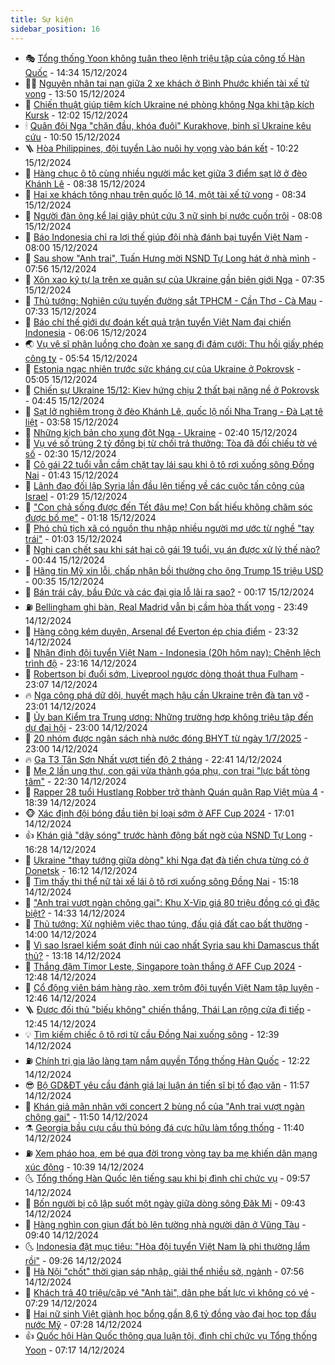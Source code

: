 ```yaml
---
title: Sự kiện
sidebar_position: 16
---
```


<!-- dantri-su-kien:START -->
- 🎭 [Tổng thống Yoon không tuân theo lệnh triệu tập của công tố Hàn Quốc](https://dantri.com.vn/the-gioi/tong-thong-yoon-khong-tuan-theo-lenh-trieu-tap-cua-cong-to-han-quoc-20241215212911220.htm) - 14:34 15/12/2024
- 👨‍🏫 [Nguyên nhân tai nạn giữa 2 xe khách ở Bình Phước khiến tài xế tử vong](https://dantri.com.vn/xa-hoi/nguyen-nhan-tai-nan-giua-2-xe-khach-o-binh-phuoc-khien-tai-xe-tu-vong-20241215202531774.htm) - 13:50 15/12/2024
- 🌮 [Chiến thuật giúp tiêm kích Ukraine né phòng không Nga khi tập kích Kursk](https://dantri.com.vn/the-gioi/chien-thuat-giup-tiem-kich-ukraine-ne-phong-khong-nga-khi-tap-kich-kursk-20241215190046766.htm) - 12:02 15/12/2024
- 🕯 [Quân đội Nga &quot;chặn đầu, khóa đuôi&quot; Kurakhove, binh sĩ Ukraine kêu cứu](https://dantri.com.vn/the-gioi/quan-doi-nga-chan-dau-khoa-duoi-kurakhove-binh-si-ukraine-keu-cuu-20241215175307782.htm) - 10:50 15/12/2024
- 🪜 [Hòa Philippines, đội tuyển Lào nuôi hy vọng vào bán kết](https://dantri.com.vn/the-thao/hoa-philippines-doi-tuyen-lao-nuoi-hy-vong-vao-ban-ket-20241215172149244.htm) - 10:22 15/12/2024
- 🐘 [Hàng chục ô tô cùng nhiều người mắc kẹt giữa 3 điểm sạt lở ở đèo Khánh Lê](https://dantri.com.vn/xa-hoi/hang-chuc-o-to-cung-nhieu-nguoi-mac-ket-giua-3-diem-sat-lo-o-deo-khanh-le-20241215151507942.htm) - 08:38 15/12/2024
- 🤔 [Hai xe khách tông nhau trên quốc lộ 14, một tài xế tử vong](https://dantri.com.vn/xa-hoi/hai-xe-khach-tong-nhau-tren-quoc-lo-14-mot-tai-xe-tu-vong-20241215151902531.htm) - 08:34 15/12/2024
- 🧠 [Người đàn ông kể lại giây phút cứu 3 nữ sinh bị nước cuốn trôi](https://dantri.com.vn/xa-hoi/nguoi-dan-ong-ke-lai-giay-phut-cuu-3-nu-sinh-bi-nuoc-cuon-troi-20241215132814640.htm) - 08:08 15/12/2024
- 📝 [Báo Indonesia chỉ ra lợi thế giúp đội nhà đánh bại tuyển Việt Nam](https://dantri.com.vn/the-thao/bao-indonesia-chi-ra-loi-the-giup-doi-nha-danh-bai-tuyen-viet-nam-20241215093250246.htm) - 08:00 15/12/2024
- 🦏 [Sau show &quot;Anh trai&quot;, Tuấn Hưng mời NSND Tự Long hát ở nhà mình](https://dantri.com.vn/giai-tri/sau-show-anh-trai-tuan-hung-moi-nsnd-tu-long-hat-o-nha-minh-20241215113837327.htm) - 07:56 15/12/2024
- 🥰 [Xôn xao ký tự lạ trên xe quân sự của Ukraine gần biên giới Nga](https://dantri.com.vn/the-gioi/xon-xao-ky-tu-la-tren-xe-quan-su-cua-ukraine-gan-bien-gioi-nga-20241215143108646.htm) - 07:35 15/12/2024
- 🤗 [Thủ tướng: Nghiên cứu tuyến đường sắt TPHCM - Cần Thơ - Cà Mau](https://dantri.com.vn/xa-hoi/thu-tuong-nghien-cuu-tuyen-duong-sat-tphcm-can-tho-ca-mau-20241215094335844.htm) - 07:33 15/12/2024
- 🌈 [Báo chí thế giới dự đoán kết quả trận tuyển Việt Nam đại chiến Indonesia](https://dantri.com.vn/the-thao/bao-chi-the-gioi-du-doan-ket-qua-tran-tuyen-viet-nam-dai-chien-indonesia-20241215130634847.htm) - 06:06 15/12/2024
- 🌏 [Vụ vệ sĩ phân luồng cho đoàn xe sang đi đám cưới: Thu hồi giấy phép công ty](https://dantri.com.vn/phap-luat/vu-ve-si-phan-luong-cho-doan-xe-sang-di-dam-cuoi-thu-hoi-giay-phep-cong-ty-20241215120429407.htm) - 05:54 15/12/2024
- 💄 [Estonia ngạc nhiên trước sức kháng cự của Ukraine ở Pokrovsk](https://dantri.com.vn/the-gioi/estonia-ngac-nhien-truoc-suc-khang-cu-cua-ukraine-o-pokrovsk-20241215120315096.htm) - 05:05 15/12/2024
- 👺 [Chiến sự Ukraine 15/12: Kiev hứng chịu 2 thất bại nặng nề ở Pokrovsk](https://dantri.com.vn/the-gioi/chien-su-ukraine-1512-kiev-hung-chiu-2-that-bai-nang-ne-o-pokrovsk-20241215114627132.htm) - 04:45 15/12/2024
- 👹 [Sạt lở nghiêm trọng ở đèo Khánh Lê, quốc lộ nối Nha Trang - Đà Lạt tê liệt](https://dantri.com.vn/xa-hoi/sat-lo-nghiem-trong-o-deo-khanh-le-quoc-lo-noi-nha-trang-da-lat-te-liet-20241215103553314.htm) - 03:58 15/12/2024
- 🌊 [Những kịch bản cho xung đột Nga - Ukraine](https://dantri.com.vn/the-gioi/nhung-kich-ban-cho-xung-dot-nga-ukraine-20241215090417218.htm) - 02:40 15/12/2024
- 🤠 [Vụ vé số trúng 2 tỷ đồng bị từ chối trả thưởng: Tòa đã đối chiếu tờ vé số](https://dantri.com.vn/xa-hoi/vu-ve-so-trung-2-ty-dong-bi-tu-choi-tra-thuong-toa-da-doi-chieu-to-ve-so-20241215085044648.htm) - 02:30 15/12/2024
- 🎊 [Cô gái 22 tuổi vẫn cầm chặt tay lái sau khi ô tô rơi xuống sông Đồng Nai](https://dantri.com.vn/xa-hoi/co-gai-22-tuoi-van-cam-chat-tay-lai-sau-khi-o-to-roi-xuong-song-dong-nai-20241215075932437.htm) - 01:43 15/12/2024
- 🐘 [Lãnh đạo đối lập Syria lần đầu lên tiếng về các cuộc tấn công của Israel](https://dantri.com.vn/the-gioi/lanh-dao-doi-lap-syria-lan-dau-len-tieng-ve-cac-cuoc-tan-cong-cua-israel-20241215081345825.htm) - 01:29 15/12/2024
- 💂 [&quot;Con chả sống được đến Tết đâu mẹ! Con bất hiếu không chăm sóc được bố mẹ&quot;](https://dantri.com.vn/tam-long-nhan-ai/con-cha-song-duoc-den-tet-dau-me-con-bat-hieu-khong-cham-soc-duoc-bo-me-20241215072519986.htm) - 01:18 15/12/2024
- 👹 [Phó chủ tịch xã có nguồn thu nhập nhiều người mơ ước từ nghề &quot;tay trái&quot;](https://dantri.com.vn/lao-dong-viec-lam/pho-chu-tich-xa-co-nguon-thu-nhap-nhieu-nguoi-mo-uoc-tu-nghe-tay-trai-20241214112611611.htm) - 01:03 15/12/2024
- 🦒 [Nghi can chết sau khi sát hại cô gái 19 tuổi, vụ án được xử lý thế nào?](https://dantri.com.vn/phap-luat/nghi-can-chet-sau-khi-sat-hai-co-gai-19-tuoi-vu-an-duoc-xu-ly-the-nao-20241214235655702.htm) - 00:44 15/12/2024
- 🗽 [Hãng tin Mỹ xin lỗi, chấp nhận bồi thường cho ông Trump 15 triệu USD](https://dantri.com.vn/the-gioi/hang-tin-my-xin-loi-chap-nhan-boi-thuong-cho-ong-trump-15-trieu-usd-20241215073322576.htm) - 00:35 15/12/2024
- 💄 [Bán trái cây, bầu Đức và các đại gia lỗ lãi ra sao?](https://dantri.com.vn/kinh-doanh/ban-trai-cay-bau-duc-va-cac-dai-gia-lo-lai-ra-sao-20241214144858031.htm) - 00:17 15/12/2024
- ⛽️ [Bellingham ghi bàn, Real Madrid vẫn bị cầm hòa thất vọng](https://dantri.com.vn/the-thao/bellingham-ghi-ban-real-madrid-van-bi-cam-hoa-that-vong-20241215064746619.htm) - 23:49 14/12/2024
- 🥷 [Hàng công kém duyên, Arsenal để Everton ép chia điểm](https://dantri.com.vn/the-thao/hang-cong-kem-duyen-arsenal-de-everton-ep-chia-diem-20241215063209254.htm) - 23:32 14/12/2024
- 🤖 [Nhận định đội tuyển Việt Nam - Indonesia &lpar;20h hôm nay&rpar;: Chênh lệch trình độ](https://dantri.com.vn/the-thao/nhan-dinh-doi-tuyen-viet-nam-indonesia-20h-hom-nay-chenh-lech-trinh-do-20241214191206468.htm) - 23:16 14/12/2024
- 🌊 [Robertson bị đuổi sớm, Liveprool ngược dòng thoát thua Fulham](https://dantri.com.vn/the-thao/robertson-bi-duoi-som-liveprool-nguoc-dong-thoat-thua-fulham-20241215060703228.htm) - 23:07 14/12/2024
- 🔥 [Nga công phá dữ dội, huyết mạch hậu cần Ukraine trên đà tan vỡ](https://dantri.com.vn/the-gioi/nga-cong-pha-du-doi-huyet-mach-hau-can-ukraine-tren-da-tan-vo-20241214082409703.htm) - 23:01 14/12/2024
- 🦏 [Ủy ban Kiểm tra Trung ương: Những trường hợp không triệu tập đến dự đại hội](https://dantri.com.vn/xa-hoi/uy-ban-kiem-tra-trung-uong-nhung-truong-hop-khong-trieu-tap-den-du-dai-hoi-20241214175421535.htm) - 23:00 14/12/2024
- 🐘 [20 nhóm được ngân sách nhà nước đóng BHYT từ ngày 1/7/2025](https://dantri.com.vn/an-sinh/20-nhom-duoc-ngan-sach-nha-nuoc-dong-bhyt-tu-ngay-172025-20241214154213187.htm) - 23:00 14/12/2024
- 🔥 [Ga T3 Tân Sơn Nhất vượt tiến độ 2 tháng](https://dantri.com.vn/xa-hoi/ga-t3-tan-son-nhat-vuot-tien-do-2-thang-20241214150905559.htm) - 22:41 14/12/2024
- 💼 [Mẹ 2 lần ung thư, con gái vừa thành góa phụ, con trai &quot;lực bất tòng tâm&quot;](https://dantri.com.vn/tam-long-nhan-ai/me-2-lan-ung-thu-con-gai-vua-thanh-goa-phu-con-trai-luc-bat-tong-tam-20241214172344018.htm) - 22:30 14/12/2024
- 🚀 [Rapper 28 tuổi  Hustlang Robber trở thành Quán quân Rap Việt mùa 4](https://dantri.com.vn/giai-tri/rapper-28-tuoi-hustlang-robber-tro-thanh-quan-quan-rap-viet-mua-4-20241214165832601.htm) - 18:39 14/12/2024
- 🐵 [Xác định đội bóng đầu tiên bị loại sớm ở AFF Cup 2024](https://dantri.com.vn/the-thao/xac-dinh-doi-bong-dau-tien-bi-loai-som-o-aff-cup-2024-20241214235254668.htm) - 17:01 14/12/2024
- 👍 [Khán giả &quot;dậy sóng&quot; trước hành động bất ngờ của NSND Tự Long](https://dantri.com.vn/giai-tri/khan-gia-day-song-truoc-hanh-dong-bat-ngo-cua-nsnd-tu-long-20241214232133995.htm) - 16:28 14/12/2024
- 🚦 [Ukraine &quot;thay tướng giữa dòng&quot; khi Nga đạt đà tiến chưa từng có ở Donetsk](https://dantri.com.vn/the-gioi/ukraine-thay-tuong-giua-dong-khi-nga-dat-da-tien-chua-tung-co-o-donetsk-20241214230558925.htm) - 16:12 14/12/2024
- 🥸 [Tìm thấy thi thể nữ tài xế lái ô tô rơi xuống sông Đồng Nai](https://dantri.com.vn/xa-hoi/tim-thay-thi-the-nu-tai-xe-lai-o-to-roi-xuong-song-dong-nai-20241214220207759.htm) - 15:18 14/12/2024
- 🥷 [&quot;Anh trai vượt ngàn chông gai&quot;: Khu X-Vip giá 80 triệu đồng có gì đặc biệt?](https://dantri.com.vn/giai-tri/anh-trai-vuot-ngan-chong-gai-khu-x-vip-gia-80-trieu-dong-co-gi-dac-biet-20241214205337483.htm) - 14:33 14/12/2024
- 🤡 [Thủ tướng: Xử nghiêm việc thao túng, đấu giá đất cao bất thường](https://dantri.com.vn/xa-hoi/thu-tuong-xu-nghiem-viec-thao-tung-dau-gia-dat-cao-bat-thuong-20241214205552125.htm) - 14:00 14/12/2024
- 🥳 [Vì sao Israel kiểm soát đỉnh núi cao nhất Syria sau khi Damascus thất thủ?](https://dantri.com.vn/the-gioi/vi-sao-israel-kiem-soat-dinh-nui-cao-nhat-syria-sau-khi-damascus-that-thu-20241214194524904.htm) - 13:18 14/12/2024
- 🤩 [Thắng đậm Timor Leste, Singapore toàn thắng ở AFF Cup 2024](https://dantri.com.vn/the-thao/thang-dam-timor-leste-singapore-toan-thang-o-aff-cup-2024-20241214194458167.htm) - 12:48 14/12/2024
- 🎡 [Cổ động viên bám hàng rào, xem trộm đội tuyển Việt Nam tập luyện](https://dantri.com.vn/the-thao/co-dong-vien-bam-hang-rao-xem-trom-doi-tuyen-viet-nam-tap-luyen-20241214200600190.htm) - 12:46 14/12/2024
- 🪜 [Được đối thủ &quot;biếu không&quot; chiến thắng, Thái Lan rộng cửa đi tiếp](https://dantri.com.vn/the-thao/duoc-doi-thu-bieu-khong-chien-thang-thai-lan-rong-cua-di-tiep-20241214194524266.htm) - 12:45 14/12/2024
- 💡 [Tìm kiếm chiếc ô tô rơi từ cầu Đồng Nai xuống sông](https://dantri.com.vn/xa-hoi/tim-kiem-chiec-o-to-roi-tu-cau-dong-nai-xuong-song-20241214193451191.htm) - 12:39 14/12/2024
- ⛽️ [Chính trị gia lão làng tạm nắm quyền Tổng thống Hàn Quốc](https://dantri.com.vn/the-gioi/chinh-tri-gia-lao-lang-tam-nam-quyen-tong-thong-han-quoc-20241214191712617.htm) - 12:22 14/12/2024
- 😎 [Bộ GD&amp;ĐT yêu cầu đánh giá lại luận án tiến sĩ bị tố đạo văn](https://dantri.com.vn/giao-duc/bo-gddt-yeu-cau-danh-gia-lai-luan-an-tien-si-bi-to-dao-van-20241214163137651.htm) - 11:57 14/12/2024
- 🗽 [Khán giả mãn nhãn với concert 2 bùng nổ của &quot;Anh trai vượt ngàn chông gai&quot;](https://dantri.com.vn/giai-tri/khan-gia-man-nhan-voi-concert-2-bung-no-cua-anh-trai-vuot-ngan-chong-gai-20241214174654128.htm) - 11:50 14/12/2024
- ⚗️ [Georgia bầu cựu cầu thủ bóng đá cực hữu làm tổng thống](https://dantri.com.vn/the-gioi/georgia-bau-cuu-cau-thu-bong-da-cuc-huu-lam-tong-thong-20241214184309625.htm) - 11:40 14/12/2024
- ⛽️ [Xem pháo hoa, em bé qua đời trong vòng tay ba mẹ khiến dân mạng xúc động](https://dantri.com.vn/an-sinh/xem-phao-hoa-em-be-qua-doi-trong-vong-tay-ba-me-khien-dan-mang-xuc-dong-20241214155659839.htm) - 10:39 14/12/2024
- 🌜 [Tổng thống Hàn Quốc lên tiếng sau khi bị đình chỉ chức vụ](https://dantri.com.vn/the-gioi/tong-thong-han-quoc-len-tieng-sau-khi-bi-dinh-chi-chuc-vu-20241214165717717.htm) - 09:57 14/12/2024
- 🦩 [Bốn người bị cô lập suốt một ngày giữa dòng sông Đăk Mi](https://dantri.com.vn/xa-hoi/bon-nguoi-bi-co-lap-suot-mot-ngay-giua-dong-song-dak-mi-20241214161120065.htm) - 09:43 14/12/2024
- 🦒 [Hàng nghìn con giun đất bò lên tường nhà người dân ở Vũng Tàu](https://dantri.com.vn/doi-song/hang-nghin-con-giun-dat-bo-len-tuong-nha-nguoi-dan-o-vung-tau-20241214163219791.htm) - 09:40 14/12/2024
- 🌜 [Indonesia đặt mục tiêu: &quot;Hòa đội tuyển Việt Nam là phi thường lắm rồi&quot;](https://dantri.com.vn/the-thao/indonesia-dat-muc-tieu-hoa-doi-tuyen-viet-nam-la-phi-thuong-lam-roi-20241214155752284.htm) - 09:26 14/12/2024
- 🐎 [Hà Nội &quot;chốt&quot; thời gian sáp nhập, giải thể nhiều sở, ngành](https://dantri.com.vn/xa-hoi/ha-noi-chot-thoi-gian-sap-nhap-giai-the-nhieu-so-nganh-20241214142756748.htm) - 07:56 14/12/2024
- 🌋 [Khách trả 40 triệu/cặp vé &quot;Anh tài&quot;, dân phe bất lực vì không có vé](https://dantri.com.vn/giai-tri/khach-tra-40-trieucap-ve-anh-tai-dan-phe-bat-luc-vi-khong-co-ve-20241214141229102.htm) - 07:29 14/12/2024
- 🧰 [Hai nữ sinh Việt giành học bổng gần 8,6 tỷ đồng vào đại học top đầu nước Mỹ](https://dantri.com.vn/giao-duc/hai-nu-sinh-viet-gianh-hoc-bong-gan-86-ty-dong-vao-dai-hoc-top-dau-nuoc-my-20241214141139446.htm) - 07:28 14/12/2024
- 👍 [Quốc hội Hàn Quốc thông qua luận tội, đình chỉ chức vụ Tổng thống Yoon](https://dantri.com.vn/the-gioi/quoc-hoi-han-quoc-thong-qua-luan-toi-dinh-chi-chuc-vu-tong-thong-yoon-20241214140337945.htm) - 07:17 14/12/2024<!-- dantri-su-kien:END -->
